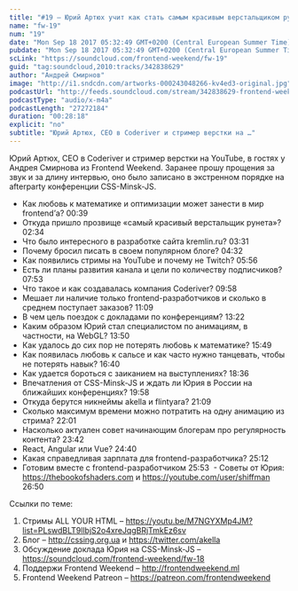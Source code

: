 ```yaml
---
title: "#19 – Юрий Артюх учит как стать самым красивым верстальщиком рунета"
name: "fw-19"
num: "19"
date: "Mon Sep 18 2017 05:32:49 GMT+0200 (Central European Summer Time)"
pubdate: "Mon Sep 18 2017 05:32:49 GMT+0200 (Central European Summer Time)"
scLink: "https://soundcloud.com/frontend-weekend/fw-19"
guid: "tag:soundcloud,2010:tracks/342838629"
author: "Андрей Смирнов"
image: "http://i1.sndcdn.com/artworks-000243048266-kv4ed3-original.jpg"
podcastUrl: "http://feeds.soundcloud.com/stream/342838629-frontend-weekend-fw-19.m4a"
podcastType: "audio/x-m4a"
podcastLength: "27272184"
duration: "00:28:18"
explicit: "no"
subtitle: "Юрий Артюх, CEO в Coderiver и стример верстки на …"
---
```

Юрий Артюх, CEO в Coderiver и стример верстки на YouTube, в гостях у Андрея Смирнова из Frontend Weekend. Заранее прошу прощения за звук и за длину интервью, оно было записано в экстренном порядке на afterparty конференции CSS-Minsk-JS.

- Как любовь к математике и оптимизации может занести в мир frontend’а? 00:39
- Откуда пришло прозвище «самый красивый верстальщик рунета»? 02:34
- Что было интересного в разработке сайта kremlin.ru? 03:31
- Почему бросил писать в своем популярном блоге? 04:32
- Как появились стримы на YouTube и почему не Twitch? 05:56
- Есть ли планы развития канала и цели по количеству подписчиков? 07:53
- Что такое и как создавалась компания Coderiver? 09:58
- Мешает ли наличие только frontend-разработчиков и сколько в среднем поступает заказов? 11:09
- В чем цель поездок с докладами по конференциям? 13:22
- Каким образом Юрий стал специалистом по анимациям, в частности, на WebGL? 13:50
- Как удалось до сих пор не потерять любовь к математике? 15:49
- Как появилась любовь к сальсе и как часто нужно танцевать, чтобы не потерять навык? 16:40
- Как удается бороться с заиканием на выступлениях? 18:36
- Впечатления от CSS-Minsk-JS и ждать ли Юрия в России на ближайших конференциях? 19:58
- Откуда берутся никнеймы akella и flintyara? 21:09
- Сколько максимум времени можно потратить на одну анимацию из стрима? 22:01
- Насколько актуален совет начинающим блогерам про регулярность контента? 23:42 
- React, Angular или Vue? 24:40
- Какая справедливая зарплата для frontend-разработчика? 25:12
- Готовим вместе с frontend-разработчиком 25:53
 - Советы от Юрия: https://thebookofshaders.com и https://youtube.com/user/shiffman 26:50

Ссылки по теме:
1) Стримы ALL YOUR HTML – https://youtu.be/M7NGYXMp4JM?list=PLswdBLT9llbjS2o4xreJqgBRjTmkEz6sv
2) Блог – http://cssing.org.ua и https://twitter.com/akella
3) Обсуждение доклада Юрия на CSS-Minsk-JS – https://soundcloud.com/frontend-weekend/fw-18
4) Поддержи Frontend Weekend – http://frontendweekend.ml
5) Frontend Weekend Patreon – https://patreon.com/frontendweekend